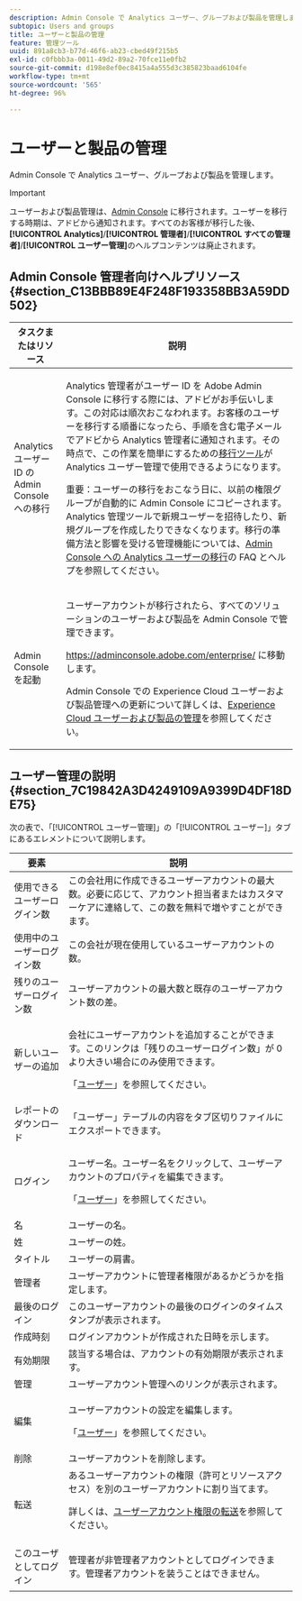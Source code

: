 ```yaml
---
description: Admin Console で Analytics ユーザー、グループおよび製品を管理します。
subtopic: Users and groups
title: ユーザーと製品の管理
feature: 管理ツール
uuid: 891a8cb3-b77d-46f6-ab23-cbed49f215b5
exl-id: c0fbbb3a-0011-49d2-89a2-70fce11e0fb2
source-git-commit: d198e8ef0ec8415a4a555d3c385823baad6104fe
workflow-type: tm+mt
source-wordcount: '565'
ht-degree: 96%

---
```


# ユーザーと製品の管理

Admin Console で Analytics ユーザー、グループおよび製品を管理します。

>[!IMPORTANT]
>
>ユーザーおよび製品管理は、[Admin Console](https://helpx.adobe.com/jp/enterprise/using/admin-console.html) に移行されます。ユーザーを移行する時期は、アドビから通知されます。すべてのお客様が移行した後、**[!UICONTROL Analytics]**/**[!UICONTROL 管理者]**/**[!UICONTROL すべての管理者]**/**[!UICONTROL ユーザー管理]**&#x200B;のヘルプコンテンツは廃止されます。

## Admin Console 管理者向けヘルプリソース {#section_C13BBB89E4F248F193358BB3A59DD502}

<table id="table_9263797773A749628E12BB3C1EBE620B"> 
 <thead> 
  <tr> 
   <th colname="col1" class="entry"> タスクまたはリソース </th> 
   <th colname="col2" class="entry"> 説明 </th> 
  </tr>
 </thead>
 <tbody> 
  <tr> 
   <td colname="col1"> <p>Analytics ユーザー ID の Admin Console への移行 </p> </td> 
   <td colname="col2"> <p> Analytics 管理者がユーザー ID を Adobe Admin Console に移行する際には、アドビがお手伝いします。この対応は順次おこなわれます。お客様のユーザーを移行する順番になったら、手順を含む電子メールでアドビから Analytics 管理者に通知されます。その時点で、この作業を簡単にするための<a href="https://docs.adobe.com/content/help/ja-JP/analytics/admin/user-product-management/user-management/migrate-users/c-migration-tool.html">移行ツール</a>が Analytics ユーザー管理で使用できるようになります。 </p> <p>重要：ユーザーの移行をおこなう日に、以前の権限グループが自動的に Admin Console にコピーされます。Analytics 管理ツールで新規ユーザーを招待したり、新規グループを作成したりできなくなります。移行の準備方法と影響を受ける管理機能については、<a href="https://docs.adobe.com/content/help/en/analytics/admin/user-product-management/user-management/migrate-users/c-migration-tool.html">Admin Console への Analytics ユーザーの移行</a>の FAQ とヘルプを参照してください。 </p> </td> 
  </tr> 
  <tr> 
   <td colname="col1"> <p>Admin Console を起動 </p> </td> 
   <td colname="col2"> <p>ユーザーアカウントが移行されたら、すべてのソリューションのユーザーおよび製品を Admin Console で管理できます。 </p> <p><a href="https://adminconsole.adobe.com/enterprise/#">https://adminconsole.adobe.com/enterprise/</a> に移動します。 </p> <p>Admin Console での Experience Cloud ユーザーおよび製品管理への更新について詳しくは、<a href="https://docs.adobe.com/content/help/ja-JP/core-services/interface/manage-users-and-products/admin-getting-started.html">Experience Cloud ユーザーおよび製品の管理</a>を参照してください。 </p> </td> 
  </tr> 
 </tbody> 
</table>

## ユーザー管理の説明 {#section_7C19842A3D4249109A9399D4DF18DE75}

次の表で、「[!UICONTROL ユーザー管理]」の「[!UICONTROL ユーザー]」タブにあるエレメントについて説明します。

<table id="table_6F81D1095EB945D8995FF971B65BA52A"> 
 <thead> 
  <tr> 
   <th colname="col1" class="entry"> 要素 </th> 
   <th colname="col2" class="entry"> 説明 </th> 
  </tr> 
 </thead>
 <tbody> 
  <tr> 
   <td colname="col1"> <span class="wintitle">使用できるユーザーログイン数</span> </td> 
   <td colname="col2"> この会社用に作成できるユーザーアカウントの最大数。必要に応じて、アカウント担当者またはカスタマーケアに連絡して、この数を無料で増やすことができます。 </td> 
  </tr> 
  <tr> 
   <td colname="col1"> <span class="wintitle">使用中のユーザーログイン数</span> </td> 
   <td colname="col2"> この会社が現在使用しているユーザーアカウントの数。 </td> 
  </tr> 
  <tr> 
   <td colname="col1"> <span class="wintitle">残りのユーザーログイン数</span> </td> 
   <td colname="col2"> ユーザーアカウントの最大数と既存のユーザーアカウント数の差。 </td> 
  </tr> 
  <tr> 
   <td colname="col1"> <span class="wintitle">新しいユーザーの追加</span> </td> 
   <td colname="col2"> <p>会社にユーザーアカウントを追加することができます。このリンクは「残りのユーザーログイン数」が 0 より大きい場合にのみ使用できます。 </p> <p>「<a href="/help/admin/user-management2/c-user-management/users.md">ユーザー</a>」を参照してください。 </p> </td> 
  </tr> 
  <tr> 
   <td colname="col1"> <span class="wintitle">レポートのダウンロード</span> </td> 
   <td colname="col2">「<span class="wintitle">ユーザー</span>」テーブルの内容をタブ区切りファイルにエクスポートできます。 </td> 
  </tr> 
  <tr> 
   <td colname="col1"> <span class="wintitle">ログイン</span> </td> 
   <td colname="col2"> <p>ユーザー名。ユーザー名をクリックして、ユーザーアカウントのプロパティを編集できます。 </p> <p>「<a href="/help/admin/user-management2/c-user-management/users.md">ユーザー</a>」を参照してください。 </p> </td> 
  </tr> 
  <tr> 
   <td colname="col1"> <span class="wintitle">名</span> </td> 
   <td colname="col2"> ユーザーの名。 </td> 
  </tr> 
  <tr> 
   <td colname="col1"> <span class="wintitle">姓</span> </td> 
   <td colname="col2"> ユーザーの姓。 </td> 
  </tr> 
  <tr> 
   <td colname="col1"> <span class="wintitle">タイトル</span> </td> 
   <td colname="col2"> ユーザーの肩書。 </td> 
  </tr> 
  <tr> 
   <td colname="col1"> <span class="wintitle">管理者</span> </td> 
   <td colname="col2"> ユーザーアカウントに管理者権限があるかどうかを指定します。 </td> 
  </tr> 
  <tr> 
   <td colname="col1"> <span class="wintitle">最後のログイン</span> </td> 
   <td colname="col2"> このユーザーアカウントの最後のログインのタイムスタンプが表示されます。 </td> 
  </tr> 
  <tr> 
   <td colname="col1"><span class="wintitle">作成時刻</span> </td> 
   <td colname="col2"> ログインアカウントが作成された日時を示します。 </td> 
  </tr> 
  <tr> 
   <td colname="col1"> <span class="wintitle">有効期限</span> </td> 
   <td colname="col2"> 該当する場合は、アカウントの有効期限が表示されます。 </td> 
  </tr> 
  <tr> 
   <td colname="col1"> <span class="wintitle">管理</span> </td> 
   <td colname="col2"> ユーザーアカウント管理へのリンクが表示されます。 </td> 
  </tr> 
  <tr> 
   <td colname="col1"> <span class="wintitle">編集</span> </td> 
   <td colname="col2"> <p>ユーザーアカウントの設定を編集します。 </p> <p>「<a href="/help/admin/user-management2/c-user-management/users.md">ユーザー</a>」を参照してください。 </p> </td> 
  </tr> 
  <tr> 
   <td colname="col1"> <span class="wintitle">削除</span> </td> 
   <td colname="col2"> ユーザーアカウントを削除します。 </td> 
  </tr> 
  <tr> 
   <td colname="col1"> <span class="wintitle">転送</span> </td> 
   <td colname="col2">あるユーザーアカウントの権限（許可とリソースアクセス）を別のユーザーアカウントに割り当てます。 <p>詳しくは、<a href="/help/admin/user-management2/c-user-management/t-transfer-user-accout-privileges.md">ユーザーアカウント権限の転送</a>を参照してください。 </p> </td> 
  </tr> 
  <tr> 
   <td colname="col1"><span class="wintitle">このユーザとしてログイン</span> </td> 
   <td colname="col2"> <p>管理者が非管理者アカウントとしてログインできます。管理者アカウントを装うことはできません。 </p> </td> 
  </tr> 
 </tbody> 
</table>
